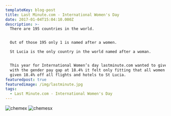 ```yaml
---
templateKey: blog-post
title: Last Minute.com - International Women's Day
date: 2017-01-04T15:04:10.000Z
description: >-
  There are 195 countries in the world.


  Out of those 195 only 1 is named after a women.

  St Lucia is the only country in the world named after a woman.


  This year for International Women’s day lastminute.com wanted to give back and
  with the gender pay gap at 18.4% it felt only fitting that all women were
  given 18.4% off all flights and hotels to St Lucia.
featuredpost: true
featuredimage: /img/lastminute.jpg
tags:
  - Last Minute.com - International Women's Day
---
```

![chemex](/img/lastminute-banner.jpg)
![chemesx](/img/lastminute-banner-iphone.jpg)

